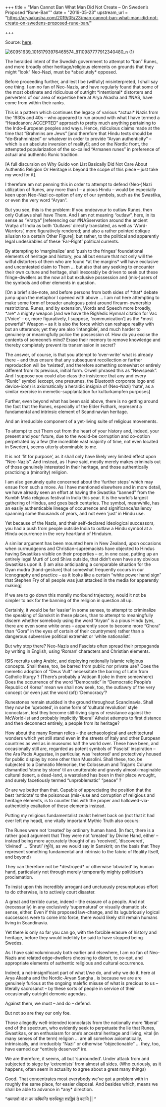 +++
title = "Man Cannot Ban What Man Did Not Create – On Sweden’s Proposed “Rune-Ban”"
date = "2019-05-23"
upstream_url = "https://aryaakasha.com/2019/05/23/man-cannot-ban-what-man-did-not-create-on-swedens-proposed-rune-ban/"

+++

Source: [here](https://aryaakasha.com/2019/05/23/man-cannot-ban-what-man-did-not-create-on-swedens-proposed-rune-ban/).

![60951639_10161793976465574_8110987777912340480_n (1)](https://aryaakasha.files.wordpress.com/2019/05/60951639_10161793976465574_8110987777912340480_n-1.jpg?w=676)

The heralded intent of the Swedish government to attempt to “ban” Runes, and more broadly other heritage/religious elements on grounds that they might “look” Neo-Nazi, must be \*absolutely\* opposed.

Before proceeding further, and lest I be (wilfully) misinterpreted, I shall say one thing. I am no fan of Neo-Nazis, and have regularly found that some of the most obstinate and ridiculous of outright \*intentional\* distorters and perverters of our area of expertise here at Arya Akasha and #NAS, have come from within their ranks.

This is a pattern which continues the legacy of various \*actual\* Nazis from the 1930s and 40s – who appeared to run around with what I have termed a “Headcanon: ACCEPTED” approach to pretty much anything pertaining to the Indo-European peoples and ways. Hence, ridiculous claims made at the time that “Brahmins are Jews” \[and therefore that Hindu texts should be “de-Brahminized” or whatever in order to provide “Aryan authenticity” – which is an absolute inversion of reality!\]; and on the Nordic front, the attempted popularization of the so-called “Armanen runes” in preference of actual and authentic Runic tradition.

\[A full discursion on Why Guido von List Basically Did Not Care About Authentic Religion Or Heritage is beyond the scope of this piece – just take my word for it\].

I therefore am not penning this in order to attempt to defend (Neo-)Nazi utilization of Runes, any more than I – a pious Hindu – would be especially keen upon Neo-Nazi co-option of any of our symbols, such as the Swastika, or even the very word “Aryan”.

But you see, this is the problem: If you endeavour to outlaw Runes, then only Outlaws shall have Them. And I am not meaning “outlaw”, here, in its sense as “Vratya” \[referencing our #NASservation around the ancient Vratya of India as both ‘Outlaws’ directly translated, as well as ‘Word-Warriors’, more figuratively rendered; and also a rather pointed oblique allusion to a certain Other Figure\]; but rather, to the political and apparently legal undesirables of these ‘Far-Right’ political currents.

By attempting to ‘marginalize’ and ‘push to the fringes’ foundational elements of heritage and history, you all but ensure that not only will the wilful distorters of them who are found \*at the margins\* will have exclusive and uncontested claim to Them … but also that any seeking to encounter their own culture and heritage, shall inexorably be driven to seek out these fringe-dwellers as the now all but exclusive possession and (mis-)users of the symbols and other elements in question.

\[On a brief side-note, and before persons from both sides of \*that\* debate jump upon the metaphor I opened with above … I am not here attempting to make some form of broader analogous point around firearm-ownership restrictions. Runes, and by extension, Words and Speech more broadly, \*are\* a mighty weapon \[and we have the RigVedic Hymnal citation for Vac \[‘Voice’ – or, more figuratively, I suppose, ‘communication’\] as the \*most powerful\* Weapon – as it is also the force which can reshape reality with but an utterance; yet they are also ‘intangible’, and much harder to genuinely or meaningfully police the possession of. How do you excise the contents of someone’s mind? Erase their memory to remove knowledge and thereby completely prevent its transmission in secret?

The answer, of course, is that you attempt to ‘over-write’ what is already there – and thus ensure that any subsequent recollection or further reproduction will be ‘twisted’, and therefore something somewhat or entirely different from its previous, initial form. Orwell phrased this as “Newspeak”. And I suppose you could also class the insistence that any and every “Runic” symbol (except, one presumes, the Bluetooth corporate logo and device-icon) is axiomatically a heraldic insignia of (Neo-Nazi) ‘hate’, as a similar exercise in memetic-supplantation fur kulturkampfen purposes\]

Further, even beyond what has been said above, there is no getting around the fact that the Runes, especially of the Elder Futhark, represent a fundamental and intrinsic element of Scandinavian heritage.

And an irreducible component of a yet-living suite of religious movements.

To attempt to cut Them out from the heart of your history and, indeed, your present and your future, due to the would-be corruption and co-option perpetrated by a few (the incredible vast majority of time, not even located in Sweden), seems utterly abominable to me.

It is not ‘fit for purpose’, as it shall only have likely very limited effect upon “Neo-Nazis”. And instead, as I have said, mostly merely makes criminals out of those genuinely interested in their heritage, and those authentically practicing a (minority) religion.

I am also genuinely quite concerned about the ‘further steps’ which may ensue from such a move. As I have mentioned elsewhere and in more detail, we have already seen an effort at having the Swastika “banned” from the Kumbh Mela religious festival in India this year. It is the world’s largest gathering of Hindus, and goes back centuries. The symbol, meanwhile, has an easily authenticable lineage of occurrence and significance/saliency spanning some thousands of years, and not even ‘just’ in Hindu use.

Yet because of the Nazis, and their self-declared ideological successors, you had a push from people outside India to outlaw a Hindu symbol at a Hindu occurrence in the very heartland of Hinduism.

A similar argument has been mounted here in New Zealand, upon occasions when curmudgeons and Christian-supremacists have objected to Hindus having Swastikas visible on their properties – or, in one case, putting up an entirely legal Murti of Lord Shiva outside, that didn’t even have any obvious Swastikas upon it. \[I am also anticipating a comparable situation for the Gyan mudra \[hand-gesture\] that somewhat frequently occurs in our iconography and practice – as it looks like a certain “white power hand sign” that Stephen Fry of all people was just attacked in the media for apparently making\]

If we are to go down this morally moribund trajectory, would it not be simpler to ask for the banning of the religion in question all up.

Certainly, it would be far ‘easier’ in some senses, to attempt to criminalize the speaking of Sanskrit in these places, than to attempt to meaningfully discern whether somebody using the word “Aryan” is a pious Hindu (yes, there are even some white ones – apparently soon to become more “Ghora” than “Gora” in the eyes of certain of their countrymen) rather than a dangerous subversive political extremist or ‘white nationalist’.

But why stop there? Neo-Nazis and Fascists often spread their propaganda by writing in English, using ‘Roman’ characters and Christian elements.

ISIS recruits using Arabic, and deploying notionally Islamic religious concepts. Shall these, too, be barred from public nor private use? Does the memetic adoption of “Deus Vult” necessitate the barring of Latin from Catholic liturgy ? (There’s probably a Vatican II joke in there somewhere) Does the occurrence of the word “Democratic” in “Democratic People’s Republic of Korea” mean we shall now seek, too, the outlawry of the very concept (or even just the word (of)) ‘Democracy’?

Runestones remain studded in the ground throughout Scandinavia. Shall they now be ‘uprooted’, in some form of ‘cultural revolution’ style iconoclasm, lest they become still-living signs of resistance against the McWorld-ist and probably implicitly ‘liberal’ Atheist attempts to first distance and then deconnect entirely, a people from its heritage?

How about the many Roman relics – the archaeological and architectural wonders which yet still stand even in the streets of Italy and other European countries as well as in museums half the world over. These have been, and occasionally still are, regarded as potent symbols of ‘Fascist’ inspiration – the Ara Pacis Augustae, in particular, was ‘restored’ and protectively housed for public display by none other than Mussolini. Shall these, too, be subjected to a Damnatio Memoriae, the Colosseum and Trajan’s Column dismantled ‘stone by stone’ til an unutterable and gravely almost-imaginable cultural desert, a dead-land, a wasteland has been in their place wrought, and surely facetiously termed “unproblematic” “peace” ?

Or are we better than that. Capable of appreciating the position that the best ‘antidote’ to the poisonous (mis-)use and corruption of religious and heritage elements, is to counter this with the proper and hallowed-via-authenticity exaltation of these elements instead.

Putting my religious fundamentalist zealot helmet back on (not that it had ever left my head), one vitally important Mythic Truth also occurs:

The Runes were not ‘created’ by ordinary human hand. (In fact, there is a rather good argument that They were not ‘created’ by Divine Hand, either – instead being more accurately thought of as ‘received’, ‘discovered’, ‘divined’ … ‘Shruti’ (श्रुति), as we would say in Sanskrit; on the basis that They represent something fundamental and intrinsic to the fabric of Reality Itself, and beyond)

They can therefore not be \*destroyed\* or otherwise ‘obviated’ by human hand, particularly not through merely temporarily mighty politician’s proclamation.

To insist upon this incredibly arrogant and unctuously presumptuous effort to do otherwise, is to actively court disaster.

A great and terrible curse, indeed – the erasure of a people. And not (necessarily) in any exclusively ‘supernatural’ or visually dramatic sfx sense, either. Even if this proposed law-change, and its lugubriously logical successors were to come into force, there would likely still remain humans living in Scandinavia.

Yet there is only so far you can go, with the forcible erasure of history and heritage, before they would indelibly be said to have stopped being Swedes.

As I have said voluminously both earlier and elsewhere, I am no fan of Neo-Nazis and related edge-dwellers choosing to distort, to co-opt, and appropriate elements of authentic religious and cultural occurrence.

Indeed, a not-insignificant part of what I/we do, and why we do it, here at Arya Akasha and the Nordic-Aryan Sangha , is because we are are genuinely furious at the ongoing malefic misuse of what is precious to us – literally sacrosanct – by these sorts of people in service of their occasionally outright demonic agendas.

Against them, we must – and do – defend.

But not so are they our only foe.

Those allegedly well-intended iconoclasts from the notionally more ‘liberal’ end of the spectrum, who evidently seek to perpetuate the lie that Runes, Swastikas, or an enthusiasm for one’s ancestral heritage and living, vital (in many senses of the term) religion … are all somehow axiomatically, intrinsically, and irreducibly “Nazi” or otherwise “objectionable” … they, too, have earned our \*entirely deserved\* ire.

We are therefore, it seems, all but ‘surrounded’. Under attack from and subjected to siege by ‘extremists’ from almost all sides. (Who curiously, as it happens, often seem in actuality to agree about a great many things)

Good. That concentrates most everybody we’ve got a problem with in roughly the same place, for easier disposal. And besides which, means we shall be able to advance in \*any\* direction.

“अमन्तवो मां त उप कषियन्ति शरुधिश्रुत शरद्धिवं ते वदामि \|\| “
